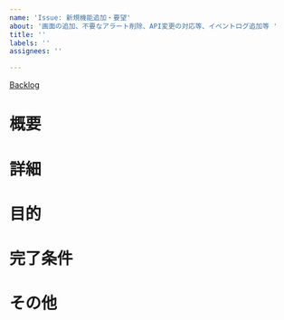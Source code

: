 ```yaml
---
name: 'Issue: 新規機能追加・要望'
about: '画面の追加、不要なアラート削除、API変更の対応等、イベントログ追加等 '
title: ''
labels: ''
assignees: ''

---
```


[Backlog]()

# 概要



# 詳細



# 目的


# 完了条件

<!--
- [ ] 「こういう動作になったら完了」求人一覧の画像が正しい画像比率で表示されている。 
-->


# その他
